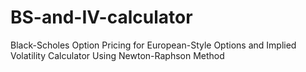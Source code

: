 # BS-and-IV-calculator
Black-Scholes Option Pricing for European-Style Options and Implied Volatility Calculator Using Newton-Raphson Method
